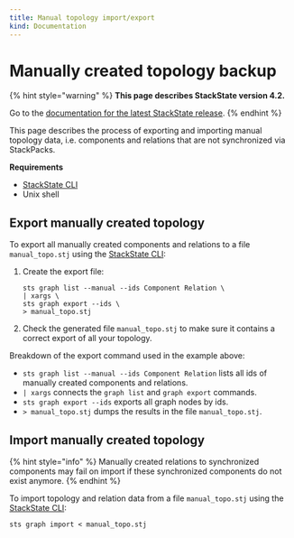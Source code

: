 ```yaml
---
title: Manual topology import/export
kind: Documentation
---
```


# Manually created topology backup

{% hint style="warning" %}
**This page describes StackState version 4.2.**

Go to the [documentation for the latest StackState release](https://docs.stackstate.com/).
{% endhint %}

This page describes the process of exporting and importing manual topology data, i.e. components and relations that are not synchronized via StackPacks.

**Requirements**

* [StackState CLI](../../installation/cli-install.md)
* Unix shell

## Export manually created topology

To export all manually created components and relations to a file `manual_topo.stj` using the [StackState CLI](../../installation/cli-install.md):

1. Create the export file:

   ```text
   sts graph list --manual --ids Component Relation \
   | xargs \
   sts graph export --ids \
   > manual_topo.stj
   ```

2. Check the generated file `manual_topo.stj` to make sure it contains a correct export of all your topology.

Breakdown of the export command used in the example above:

* `sts graph list --manual --ids Component Relation` lists all ids of manually created components and relations.
* `| xargs` connects the `graph list` and `graph export` commands.
* `sts graph export --ids` exports all graph nodes by ids.
* `> manual_topo.stj` dumps the results in the file `manual_topo.stj`.

## Import manually created topology

{% hint style="info" %}
Manually created relations to synchronized components may fail on import if these synchronized components do not exist anymore.
{% endhint %}

To import topology and relation data from a file `manual_topo.stj` using the [StackState CLI](../../installation/cli-install.md):

```text
sts graph import < manual_topo.stj
```

